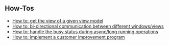 ## How-Tos

* [How to: get the view of a given view model](how-tos/get-the-view-of-a-given-view-model)
* [How to: bi-directional communication between different windows/views](how-tos/bi-directional-communication-between-different-windows-views)
* [How to: handle the busy status during async/long running operations](how-tos/handle-the-busy-status-during-async-long-running-operations)
* [How to: implement a customer improvement program](/how-tos/customer-improvement-program.md)